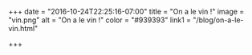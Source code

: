 +++
date = "2016-10-24T22:25:16-07:00"
title = "On a le vin !"
image = "vin.png"
alt = "On a le vin !"
color = "#939393"
link1 = "/blog/on-a-le-vin.html"

+++
